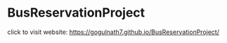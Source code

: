 # BusReservationProject
click to visit website: https://gogulnath7.github.io/BusReservationProject/
